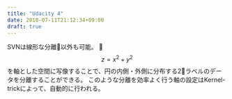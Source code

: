 ```yaml
---
title: "Udacity 4"
date: 2018-07-11T21:12:34+09:00
draft: true
---
```


SVNは線形な分離以外も可能。
$$
z = x^2 + y^2
$$
を軸とした空間に写像することで、円の内側・外側に分布する2ラベルのデータを分離することができる。
このような分離を効率よく行う軸の設定はKernel-trickによって、自動的に行われる。

